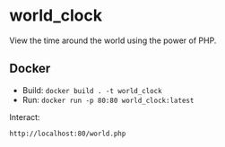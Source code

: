 # world_clock

View the time around the world using the power of PHP. 

## Docker

* Build: `docker build . -t world_clock`
* Run: `docker run -p 80:80 world_clock:latest`

Interact:
```
http://localhost:80/world.php
```
